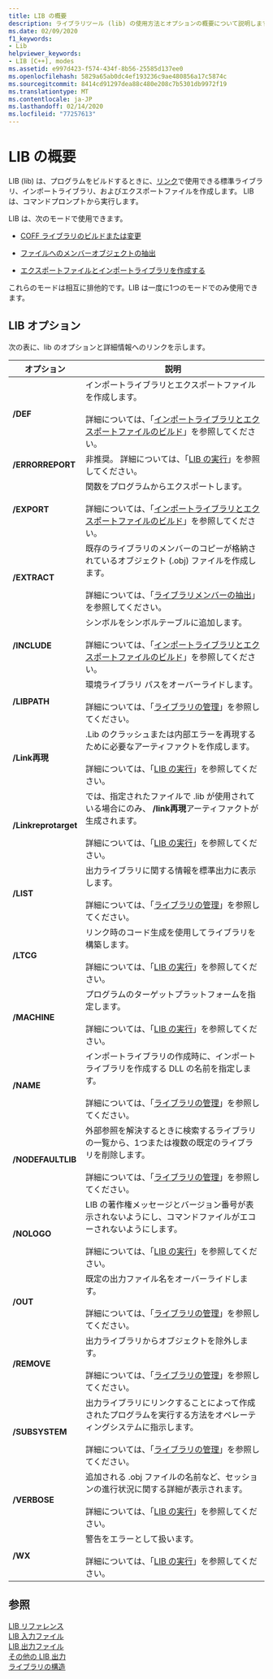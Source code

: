 ```yaml
---
title: LIB の概要
description: ライブラリツール (lib) の使用方法とオプションの概要について説明します。
ms.date: 02/09/2020
f1_keywords:
- Lib
helpviewer_keywords:
- LIB [C++], modes
ms.assetid: e997d423-f574-434f-8b56-25585d137ee0
ms.openlocfilehash: 5829a65ab0dc4ef193236c9ae480856a17c5874c
ms.sourcegitcommit: 8414cd91297dea88c480e208c7b5301db9972f19
ms.translationtype: MT
ms.contentlocale: ja-JP
ms.lasthandoff: 02/14/2020
ms.locfileid: "77257613"
---
```

# <a name="overview-of-lib"></a>LIB の概要

LIB (lib) は、プログラムをビルドするときに、[リンク](linker-options.md)で使用できる標準ライブラリ、インポートライブラリ、およびエクスポートファイルを作成します。 LIB は、コマンドプロンプトから実行します。

LIB は、次のモードで使用できます。

- [COFF ライブラリのビルドまたは変更](managing-a-library.md)

- [ファイルへのメンバーオブジェクトの抽出](extracting-a-library-member.md)

- [エクスポートファイルとインポートライブラリを作成する](working-with-import-libraries-and-export-files.md)

これらのモードは相互に排他的です。LIB は一度に1つのモードでのみ使用できます。

## <a name="lib-options"></a>LIB オプション

次の表に、lib のオプションと詳細情報へのリンクを示します。

|オプション|説明|
|-|-|
|**/DEF**|インポートライブラリとエクスポートファイルを作成します。<br/><br/>詳細については、「[インポートライブラリとエクスポートファイルのビルド](building-an-import-library-and-export-file.md)」を参照してください。|
|**/ERRORREPORT**| 非推奨。 詳細については、「[LIB の実行](running-lib.md)」を参照してください。|
|**/EXPORT**|   関数をプログラムからエクスポートします。<br/><br/>詳細については、「[インポートライブラリとエクスポートファイルのビルド](building-an-import-library-and-export-file.md)」を参照してください。|
|**/EXTRACT**|   既存のライブラリのメンバーのコピーが格納されているオブジェクト (.obj) ファイルを作成します。<br/><br/>詳細については、「[ライブラリメンバーの抽出](extracting-a-library-member.md)」を参照してください。|
|**/INCLUDE**|   シンボルをシンボルテーブルに追加します。<br/><br/>詳細については、「[インポートライブラリとエクスポートファイルのビルド](building-an-import-library-and-export-file.md)」を参照してください。|
|**/LIBPATH**|   環境ライブラリ パスをオーバーライドします。<br/><br/>詳細については、「[ライブラリの管理](managing-a-library.md)」を参照してください。|
|**/Link再現**|   .Lib のクラッシュまたは内部エラーを再現するために必要なアーティファクトを作成します。<br/><br/>詳細については、「[LIB の実行](running-lib.md)」を参照してください。|
|**/Linkreprotarget**|   では、指定されたファイルで .lib が使用されている場合にのみ、 **/link再現**アーティファクトが生成されます。<br/><br/>詳細については、「[LIB の実行](running-lib.md)」を参照してください。|
|**/LIST**|   出力ライブラリに関する情報を標準出力に表示します。<br/><br/>詳細については、「[ライブラリの管理](managing-a-library.md)」を参照してください。|
|**/LTCG**|   リンク時のコード生成を使用してライブラリを構築します。<br/><br/>詳細については、「[LIB の実行](running-lib.md)」を参照してください。|
|**/MACHINE**|   プログラムのターゲットプラットフォームを指定します。<br/><br/>詳細については、「[LIB の実行](running-lib.md)」を参照してください。|
|**/NAME**|   インポートライブラリの作成時に、インポートライブラリを作成する DLL の名前を指定します。<br/><br/>詳細については、「[ライブラリの管理](managing-a-library.md)」を参照してください。|
|**/NODEFAULTLIB**|   外部参照を解決するときに検索するライブラリの一覧から、1つまたは複数の既定のライブラリを削除します。<br/><br/>詳細については、「[ライブラリの管理](managing-a-library.md)」を参照してください。|
|**/NOLOGO**|   LIB の著作権メッセージとバージョン番号が表示されないようにし、コマンドファイルがエコーされないようにします。<br/><br/>詳細については、「[LIB の実行](running-lib.md)」を参照してください。|
|**/OUT**|   既定の出力ファイル名をオーバーライドします。<br/><br/>詳細については、「[ライブラリの管理](managing-a-library.md)」を参照してください。|
|**/REMOVE**|   出力ライブラリからオブジェクトを除外します。<br/><br/>詳細については、「[ライブラリの管理](managing-a-library.md)」を参照してください。|
|**/SUBSYSTEM**|   出力ライブラリにリンクすることによって作成されたプログラムを実行する方法をオペレーティングシステムに指示します。<br/><br/>詳細については、「[ライブラリの管理](managing-a-library.md)」を参照してください。|
|**/VERBOSE**|   追加される .obj ファイルの名前など、セッションの進行状況に関する詳細が表示されます。<br/><br/>詳細については、「[LIB の実行](running-lib.md)」を参照してください。|
|**/WX**|   警告をエラーとして扱います。<br/><br/>詳細については、「[LIB の実行](running-lib.md)」を参照してください。|

## <a name="see-also"></a>参照

[LIB リファレンス](lib-reference.md)\
[LIB 入力ファイル](lib-input-files.md)\
[LIB 出力ファイル](lib-output-files.md)\
[その他の LIB 出力](other-lib-output.md)\
[ライブラリの構造](structure-of-a-library.md)
